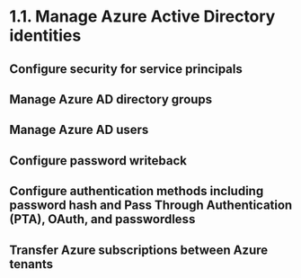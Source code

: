 # 1.1. Manage Azure Active Directory identities

## Configure security for service principals

## Manage Azure AD directory groups

## Manage Azure AD users

## Configure password writeback

## Configure authentication methods including password hash and Pass Through Authentication (PTA), OAuth, and passwordless

## Transfer Azure subscriptions between Azure tenants
